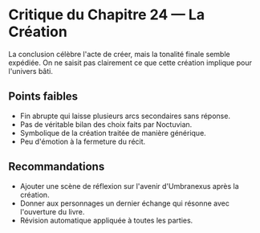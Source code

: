 # Critique du Chapitre 24 — La Création

La conclusion célèbre l'acte de créer, mais la tonalité finale semble expédiée. On ne saisit pas clairement ce que cette création implique pour l'univers bâti.

## Points faibles
- Fin abrupte qui laisse plusieurs arcs secondaires sans réponse.
- Pas de véritable bilan des choix faits par Noctuvian.
- Symbolique de la création traitée de manière générique.
- Peu d'émotion à la fermeture du récit.

## Recommandations
- Ajouter une scène de réflexion sur l'avenir d'Umbranexus après la création.
- Donner aux personnages un dernier échange qui résonne avec l'ouverture du livre.
- Révision automatique appliquée à toutes les parties.
